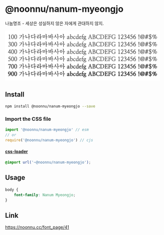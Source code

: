 # @noonnu/nanum-myeongjo

나눔명조 - 세상은 성실하지 않은 자에게 관대하지 않지.

![example](./example.png)

## Install

```bash
npm install @noonnu/nanum-myeongjo --save
```

### Import the CSS file

```js
import '@noonnu/nanum-myeongjo' // esm
// or
require('@noonnu/nanum-myeongjo') // cjs
```

#### [css-loader](https://github.com/webpack-contrib/css-loader)

```css
@import url('~@noonnu/nanum-myeongjo');
```

## Usage

```css
body {
    font-family: Nanum Myeongjo;
}
```

## Link

https://noonnu.cc/font_page/41
